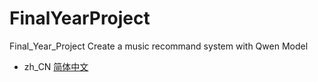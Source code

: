 # FinalYearProject
Final_Year_Project
Create a music recommand system with Qwen Model
- zh_CN [简体中文]((https://github.com/Knight-XMUM/FinalYearProject/blob/main/README1))

